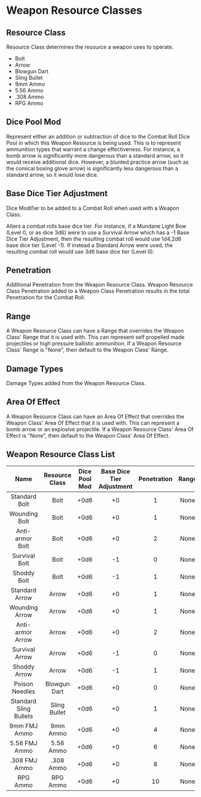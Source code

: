 # Weapon Resource Classes

## Resource Class

Resource Class determines the resource a weapon uses to operate.

- Bolt
- Arrow
- Blowgun Dart
- Sling Bullet
- 9mm Ammo
- 5.56 Ammo
- .308 Ammo
- RPG Ammo

## Dice Pool Mod

Represent either an addition or subtraction of dice to the Combat Roll Dice Pool in which this Weapon Resource is being used. This is to represent ammunition types that warrant a change effectiveness. For instance, a bomb arrow is significantly more dangerous than a standard arrow, so it would receive additional dice. However, a blunted practice arrow (such as the comical boxing glove arrow) is significantly less dangerous than a standard arrow, so it would lose dice.

## Base Dice Tier Adjustment

Dice Modifier to be added to a Combat Roll when used with a Weapon Class.

Alters a combat rolls base dice tier. For instance, if a Mundane Light Bow (Level 0, or as dice 3d6) were to use a Survival Arrow which has a -1 Base Dice Tier Adjustment, then the resulting combat roll would use 1d4,2d6 base dice tier (Level -1). If instead a Standard Arrow were used, the resulting combat roll would use 3d6 base dice tier (Level 0).

## Penetration

Additional Penetration from the Weapon Resource Class. Weapon Resource Class Penetration added to a Weapon Class Penetration results in the total Penetration for the Combat Roll.

## Range

A Weapon Resource Class can have a Range that overrides the Weapon Class' Range that it is used with. This can represent self propelled made projectiles or high pressure ballistic ammunition. If a Weapon Resource Class' Range is "None", then default to the Weapon Class' Range.

## Damage Types

Damage Types added from the Weapon Resource Class.

## Area Of Effect

A Weapon Resource Class can have an Area Of Effect that overrides the Weapon Class' Area Of Effect that it is used with. This can represent a bomb arrow or an explosive projectile. If a Weapon Resource Class' Area Of Effect is "None", then default to the Weapon Class' Area Of Effect.

## Weapon Resource Class List

|          Name          | Resource Class | Dice Pool Mod | Base Dice Tier Adjustment | Penetration | Range | Damage<br />Types | Area Of<br />Effect |
| :--------------------: | :------------: | :-----------: | :-----------------------: | :---------: | :---: | :---------------: | :-----------------: |
|     Standard Bolt     |      Bolt      |     +0d6     |            +0            |      1      | None |      Pierce      |        None        |
|     Wounding Bolt     |      Bolt      |     +0d6     |            +0            |      1      | None |   Pierce, Bleed   |        None        |
|    Anti-armor Bolt    |      Bolt      |     +0d6     |            +0            |      2      | None |      Pierce      |        None        |
|     Survival Bolt     |      Bolt      |     +0d6     |            -1            |      0      | None |      Pierce      |        None        |
|      Shoddy Bolt      |      Bolt      |     +0d6     |            -1            |      1      | None |      Pierce      |        None        |
|     Standard Arrow     |     Arrow     |     +0d6     |            +0            |      1      | None |      Pierce      |        None        |
|     Wounding Arrow     |     Arrow     |     +0d6     |            +0            |      1      | None |   Pierce, Bleed   |        None        |
|    Anti-armor Arrow    |     Arrow     |     +0d6     |            +0            |      2      | None |      Pierce      |        None        |
|     Survival Arrow     |     Arrow     |     +0d6     |            -1            |      0      | None |      Pierce      |        None        |
|      Shoddy Arrow      |     Arrow     |     +0d6     |            -1            |      1      | None |      Pierce      |        None        |
|     Poison Needles     |  Blowgun Dart  |     +0d6     |            +0            |      0      | None |      Poison      |        None        |
| Standard Sling Bullets |  Sling Bullet  |     +0d6     |            +0            |      1      | None |     Bludgeon     |        None        |
|      9mm FMJ Ammo      |    9mm Ammo    |     +0d6     |            +0            |      4      | None |      Pierce      |        None        |
|     5.56 FMJ Ammo     |   5.56 Ammo   |     +0d6     |            +0            |      6      | None |      Pierce      |        None        |
|     .308 FMJ Ammo     |   .308 Ammo   |     +0d6     |            +0            |      8      | None |      Pierce      |        None        |
|        RPG Ammo        |    RPG Ammo    |     +0d6     |            +0            |     10     | None |  Fire, Shockwave  |    30 ft Sphere    |
